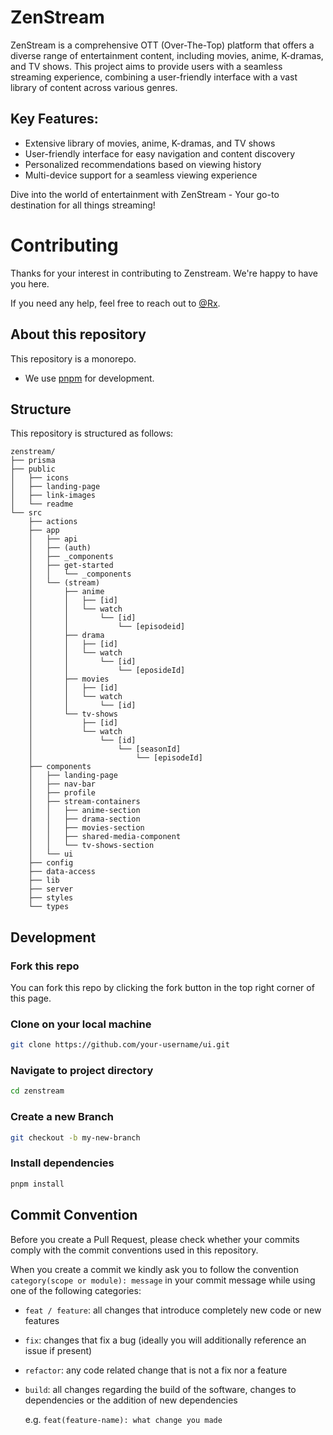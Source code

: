 # ZenStream

ZenStream is a comprehensive OTT (Over-The-Top) platform that offers a diverse range of entertainment content, including movies, anime, K-dramas, and TV shows. This project aims to provide users with a seamless streaming experience, combining a user-friendly interface with a vast library of content across various genres.

## Key Features:
- Extensive library of movies, anime, K-dramas, and TV shows
- User-friendly interface for easy navigation and content discovery
- Personalized recommendations based on viewing history
- Multi-device support for a seamless viewing experience

Dive into the world of entertainment with ZenStream - Your go-to destination for all things streaming!


# Contributing

Thanks for your interest in contributing to Zenstream. We're happy to have you here.

If you need any help, feel free to reach out to [@Rx](https://twitter.com/shashivadan99).

## About this repository

This repository is a monorepo.

- We use [pnpm](https://pnpm.io) for development.

## Structure

This repository is structured as follows:

```
zenstream/
├── prisma
├── public
│   ├── icons
│   ├── landing-page
│   ├── link-images
│   └── readme
└── src
    ├── actions
    ├── app
    │   ├── api
    │   ├── (auth)
    │   ├── _components
    │   ├── get-started
    │   │   └── _components
    │   └── (stream)
    │       ├── anime
    │       │   ├── [id]
    │       │   └── watch
    │       │       └── [id]
    │       │           └── [episodeid]
    │       ├── drama
    │       │   ├── [id]
    │       │   └── watch
    │       │       └── [id]
    │       │           └── [eposideId]
    │       ├── movies
    │       │   ├── [id]
    │       │   └── watch
    │       │       └── [id]
    │       └── tv-shows
    │           ├── [id]
    │           └── watch
    │               └── [id]
    │                   └── [seasonId]
    │                       └── [episodeId]
    ├── components
    │   ├── landing-page
    │   ├── nav-bar
    │   ├── profile
    │   ├── stream-containers
    │   │   ├── anime-section
    │   │   ├── drama-section
    │   │   ├── movies-section
    │   │   ├── shared-media-component
    │   │   └── tv-shows-section
    │   └── ui
    ├── config
    ├── data-access
    ├── lib
    ├── server
    ├── styles
    └── types
```

## Development

### Fork this repo

You can fork this repo by clicking the fork button in the top right corner of this page.

### Clone on your local machine

```bash
git clone https://github.com/your-username/ui.git
```

### Navigate to project directory

```bash
cd zenstream
```

### Create a new Branch

```bash
git checkout -b my-new-branch
```

### Install dependencies

```bash
pnpm install
```

## Commit Convention

Before you create a Pull Request, please check whether your commits comply with
the commit conventions used in this repository.

When you create a commit we kindly ask you to follow the convention
`category(scope or module): message` in your commit message while using one of
the following categories:

- `feat / feature`: all changes that introduce completely new code or new
  features
- `fix`: changes that fix a bug (ideally you will additionally reference an
  issue if present)
- `refactor`: any code related change that is not a fix nor a feature
- `build`: all changes regarding the build of the software, changes to
  dependencies or the addition of new dependencies

  e.g. `feat(feature-name): what change you made`
